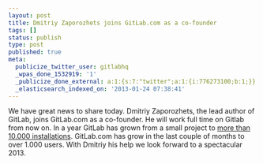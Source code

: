 ```yaml
---
layout: post
title: Dmitriy Zaporozhets joins GitLab.com as a co-founder
tags: []
status: publish
type: post
published: true
meta:
  publicize_twitter_user: gitlabhq
  _wpas_done_1532919: '1'
  _publicize_done_external: a:1:{s:7:"twitter";a:1:{i:776273100;b:1;}}
  _elasticsearch_indexed_on: '2013-01-24 07:38:41'
---
```

We have great news to share today. Dmitriy Zaporozhets, the lead author of GitLab, joins GitLab.com as a co-founder. He will work full time on Gitlab from now on. In a year GitLab has grown from a small project to [more than 10.000 installations](https://rubygems.org/gems/gitlab_meta). GitLab.com has grow in the last couple of months to over 1.000 users. With Dmitriy his help we look forward to a spectacular 2013.